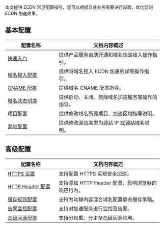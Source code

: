 
本文提供 ECDN 常见配置指引，您可以根据自身业务需要进行设置，优化您的 ECDN 加速效果。

<style>
table th:nth-of-type(1) {
width: 250px;	
}
table th:nth-of-type(2) {
width: 600px;	
  
}
</style>

## 基本配置
| 配置名称  | 文档内容概述     |
| -------- | ----------- |
| [快速入门](https://cloud.tencent.com/document/product/570/8651) | 提供产品服务自助开通和域名快速接入操作指引。  |
| [域名接入配置](https://cloud.tencent.com/document/product/570/10361)| 提供将域名接入 ECDN 加速的详细操作指引。 |
| [CNAME 配置](https://cloud.tencent.com/document/product/570/11134) | 提供域名 CNAME 配置指导。 |
| [域名状态切换](https://cloud.tencent.com/document/product/570/10362) | 提供启动、关闭、删除域名加速服务等操作的指导。 |
| [项目配置](https://cloud.tencent.com/doc/product/570/11137)  | 提供修改域名所属项目、加速区域指导说明。 |
| [源站配置](https://cloud.tencent.com/document/product/570/11137#.E4.BF.AE.E6.94.B9.E6.BA.90.E7.AB.99.E9.85.8D.E7.BD.AE)  | 提供修改源站类型为源站 IP 或源站域名说明。   |


## 高级配置
| 配置名称  | 文档内容概述     |
| -------- | ----------- |
| [HTTPS 设置](https://cloud.tencent.com/document/product/570/10365)  | 支持配置 HTTPS 实现安全加速。 |
| [HTTP Header 配置](https://cloud.tencent.com/document/product/570/10364) | 支持添加 HTTP Header 配置，影响浏览器的响应行为。            |
| [缓存规则配置](https://cloud.tencent.com/document/product/570/32538)| 支持为动静内容混合域名配置静态缓存策略。 |
| [告警监控配置](https://cloud.tencent.com/document/product/570/31783)| 支持对加速服务进行监控及告警。|
| [高级回源配置](https://cloud.tencent.com/document/product/570/19915)| 支持分权重、分主备高级回源策略。|
